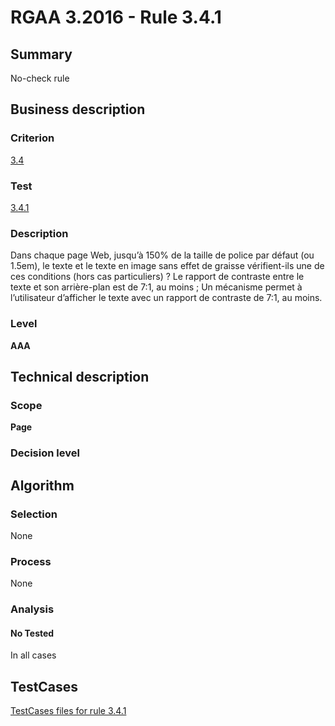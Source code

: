 # RGAA 3.2016 - Rule 3.4.1

## Summary
No-check rule


## Business description

### Criterion
[3.4](http://references.modernisation.gouv.fr/rgaa-accessibilite/criteres.html#crit-3-4)

### Test
[3.4.1](http://references.modernisation.gouv.fr/rgaa-accessibilite/criteres.html#test-3-4-1)

### Description
Dans chaque page Web, jusqu’à 150% de la taille de police par défaut (ou 1.5em), le texte et le texte en image sans effet de graisse vérifient-ils une de ces conditions (hors cas particuliers) ? Le rapport de contraste entre le texte et son arrière-plan est de 7:1, au moins ; Un mécanisme permet à l’utilisateur d’afficher le texte avec un rapport de contraste de 7:1, au moins.

### Level
**AAA**


## Technical description

### Scope
**Page**

### Decision level


## Algorithm

### Selection
None

### Process
None

### Analysis

#### No Tested
In all cases


##  TestCases

[TestCases files for rule 3.4.1](https://github.com/Asqatasun/Asqatasun/tree/RGAA_3.2016/rules/rules-rgaa3.2016/src/test/resources/testcases/rgaa32016/Rgaa32016Rule030401/)


